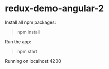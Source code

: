 # redux-demo-angular-2

Install all npm packages:

> npm install

Run the app:

> npm start

Running on localhost:4200
